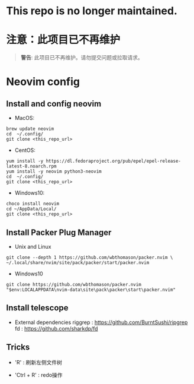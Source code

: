 # This repo is no longer maintained.
# 注意：此项目已不再维护

> **警告**: 此项目已不再维护。请勿提交问题或拉取请求。


# Neovim config

## Install and config neovim
- MacOS:
 ```
 brew update neovim
 cd  ~/.config/
 git clone <this_repo_url>
 ```
 
- CentOS:
 ```
 yum install -y https://dl.fedoraproject.org/pub/epel/epel-release-latest-8.noarch.rpm
 yum install -y neovim python3-neovim
 cd  ~/.config/
 git clone <this_repo_url>
 ```

- Windows10:
```
choco install neovim
cd ~/AppData/Local/
git clone <this_repo_url>
```

## Install Packer Plug Manager
- Unix and Linux
 ```
 git clone --depth 1 https://github.com/wbthomason/packer.nvim \ 
 ~/.local/share/nvim/site/pack/packer/start/packer.nvim
 ```

- Windows10
```
git clone https://github.com/wbthomason/packer.nvim "$env:LOCALAPPDATA\nvim-data\site\pack\packer\start\packer.nvim"
```  

## Install telescope
 - External dependencies
    riggrep : https://github.com/BurntSushi/ripgrep
    fd      : https://github.com/sharkdp/fd

## Tricks
- 'R' : 刷新左侧文件树

- 'Ctrl + R' : redo操作

